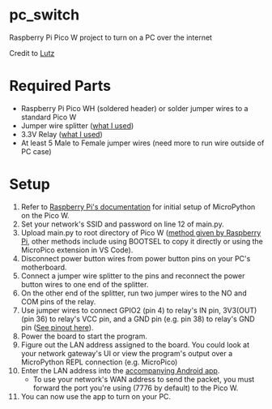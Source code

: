 # pc_switch
Raspberry Pi Pico W project to turn on a PC over the internet

Credit to [Lutz](https://www.youtube.com/watch?v=znwLqv2otRQ)

# Required Parts
- Raspberry Pi Pico WH (soldered header) or solder jumper wires to a standard Pico W
- Jumper wire splitter ([what I used](https://www.amazon.com/gp/product/B0CNYJZ8D7/))
- 3.3V Relay ([what I used](https://www.amazon.com/gp/product/B08W3XDNGK/?th=1))
- At least 5 Male to Female jumper wires (need more to run wire outside of PC case)

# Setup
1. Refer to [Raspberry Pi's documentation](https://projects.raspberrypi.org/en/projects/get-started-pico-w/1) for initial setup of MicroPython on the Pico W.
2. Set your network's SSID and password on line 12 of main.py.
3. Upload main.py to root directory of Pico W ([method given by Raspberry Pi](https://projects.raspberrypi.org/en/projects/getting-started-with-the-pico/9), other methods include using BOOTSEL to copy it directly or using the MicroPico extension in VS Code).
4. Disconnect power button wires from power button pins on your PC's motherboard.
5. Connect a jumper wire splitter to the pins and reconnect the power button wires to one end of the splitter.
6. On the other end of the splitter, run two jumper wires to the NO and COM pins of the relay.
7. Use jumper wires to connect GPIO2 (pin 4) to relay's IN pin, 3V3(OUT) (pin 36) to relay's VCC pin, and a GND pin (e.g. pin 38) to relay's GND pin ([See pinout here](https://datasheets.raspberrypi.com/pico/Pico-R3-A4-Pinout.pdf)).
8. Power the board to start the program.
9. Figure out the LAN address assigned to the board. You could look at your network gateway's UI or view the program's output over a MicroPython REPL connection (e.g. MicroPico)
10. Enter the LAN address into the [accompanying Android app](https://github.com/wyattgardner/pc_switch_app).
    * To use your network's WAN address to send the packet, you must forward the port you're using (7776 by default) to the Pico W.
11. You can now use the app to turn on your PC.
